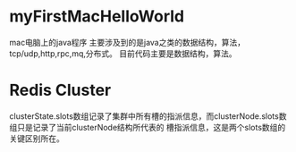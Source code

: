 # myFirstMacHelloWorld
mac电脑上的java程序
主要涉及到的是java之类的数据结构，算法，tcp/udp,http,rpc,mq,分布式。
目前代码主要是数据结构，算法。
# Redis Cluster
clusterState.slots数组记录了集群中所有槽的指派信息，而clusterNode.slots数组只是记录了当前clusterNode结构所代表的
槽指派信息，这是两个slots数组的关键区别所在。

